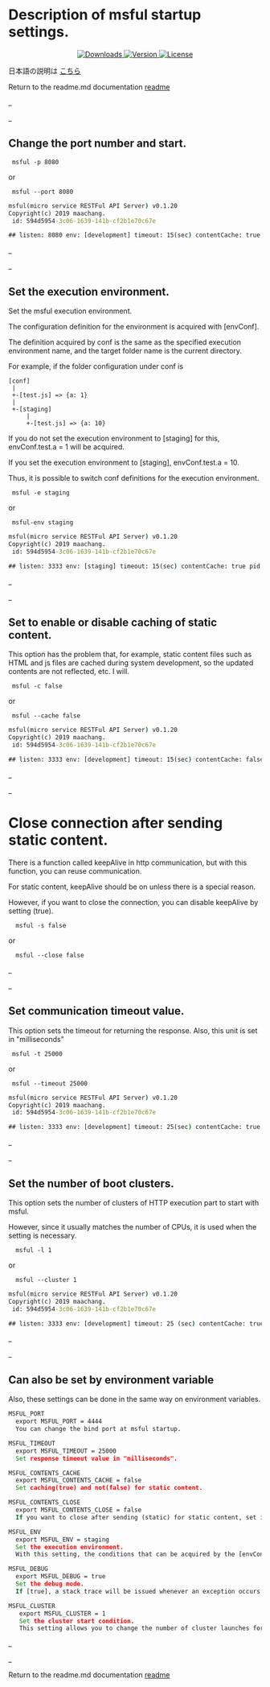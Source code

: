 # Description of msful startup settings.

<p align = "center">
  <a href="https://www.npmjs.com/package/msful"> <img src = "https://img.shields.io/npm/dt/msful.svg" alt = "Downloads"> </a>
  <a href="https://www.npmjs.com/package/msful"> <img src = "https://img.shields.io/npm/v/msful.svg" alt = "Version"> </a>
  <a href="https://www.npmjs.com/package/msful"> <img src = "https://img.shields.io/npm/l/msful.svg" alt = "License"> </a>
</p>

日本語の説明は [こちら](https://github.com/maachang/msful/blob/master/docs/JP/startup.md)

Return to the readme.md documentation [readme](https://github.com/maachang/msful/blob/master/README.md)

_

_

## Change the port number and start.

```
 msful -p 8080
```

or

```
 msful --port 8080
```

```cmd
msful(micro service RESTFul API Server) v0.1.20
Copyright(c) 2019 maachang.
 id: 594d5954-3c06-1639-141b-cf2b1e70c67e

## listen: 8080 env: [development] timeout: 15(sec) contentCache: true pid: 13400

```

_

_

## Set the execution environment.

Set the msful execution environment.

The configuration definition for the environment is acquired with [envConf].

The definition acquired by conf is the same as the specified execution environment name, and the target folder name is the current directory.

For example, if the folder configuration under conf is

~~~
[conf]
 |
 +-[test.js] => {a: 1}
 |
 +-[staging]
     |
     +-[test.js] => {a: 10}
~~~

If you do not set the execution environment to [staging] for this, envConf.test.a = 1 will be acquired.

If you set the execution environment to [staging], envConf.test.a = 10.

Thus, it is possible to switch conf definitions for the execution environment.

```
 msful -e staging
```

or

```
 msful-env staging
```

```cmd
msful(micro service RESTFul API Server) v0.1.20
Copyright(c) 2019 maachang.
 id: 594d5954-3c06-1639-141b-cf2b1e70c67e

## listen: 3333 env: [staging] timeout: 15(sec) contentCache: true pid: 13400

```

_

_

## Set to enable or disable caching of static content.

This option has the problem that, for example, static content files such as HTML and js files are cached during system development, so the updated contents are not reflected, etc. I will.

```
 msful -c false
```

or

```
 msful --cache false
```

```cmd
msful(micro service RESTFul API Server) v0.1.20
Copyright(c) 2019 maachang.
 id: 594d5954-3c06-1639-141b-cf2b1e70c67e

## listen: 3333 env: [development] timeout: 15(sec) contentCache: false pid: 13400

```

_

_

# Close connection after sending static content.

There is a function called keepAlive in http communication, but with this function, you can reuse communication.

For static content, keepAlive should be on unless there is a special reason.

However, if you want to close the connection, you can disable keepAlive by setting (true).

```
  msful -s false
```

or

```
  msful --close false
```

_

_

## Set communication timeout value.

This option sets the timeout for returning the response. Also, this unit is set in "milliseconds"

```
 msful -t 25000
```

or

```
 msful --timeout 25000
```

```cmd
msful(micro service RESTFul API Server) v0.1.20
Copyright(c) 2019 maachang.
 id: 594d5954-3c06-1639-141b-cf2b1e70c67e

## listen: 3333 env: [development] timeout: 25(sec) contentCache: true pid: 13400
```

_

_

## Set the number of boot clusters.

This option sets the number of clusters of HTTP execution part to start with msful.

However, since it usually matches the number of CPUs, it is used when the setting is necessary.

```
  msful -l 1
```

or

```
  msful --cluster 1
```

```cmd
msful(micro service RESTFul API Server) v0.1.20
Copyright(c) 2019 maachang.
 id: 594d5954-3c06-1639-141b-cf2b1e70c67e

## listen: 3333 env: [development] timeout: 25 (sec) contentCache: true pid: 13400
```

_

_

## Can also be set by environment variable

Also, these settings can be done in the same way on environment variables.

```cmd
MSFUL_PORT
  export MSFUL_PORT = 4444
  You can change the bind port at msful startup.

MSFUL_TIMEOUT
  export MSFUL_TIMEOUT = 25000
  Set response timeout value in "milliseconds".

MSFUL_CONTENTS_CACHE
  export MSFUL_CONTENTS_CACHE = false
  Set caching(true) and not(false) for static content.

MSFUL_CONTENTS_CLOSE
  export MSFUL_CONTENTS_CLOSE = false
  If you want to close after sending (static) for static content, set it not (false).

MSFUL_ENV
  export MSFUL_ENV = staging
  Set the execution environment.
  With this setting, the conditions that can be acquired by the [envConf] instruction are switched to the folder under the conf file.

MSFUL_DEBUG
  export MSFUL_DEBUG = true
  Set the debug mode.
  If [true], a stack trace will be issued whenever an exception occurs.

MSFUL_CLUSTER
   export MSFUL_CLUSTER = 1
   Set the cluster start condition.
   This setting allows you to change the number of cluster launches for the msful HTTP execution part.
```
_

_

Return to the readme.md documentation [readme](https://github.com/maachang/msful/blob/master/README.md)